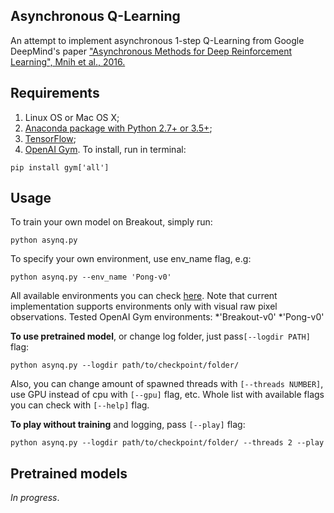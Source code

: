 ## Asynchronous Q-Learning
An attempt to implement asynchronous 1-step Q-Learning from Google DeepMind's paper ["Asynchronous Methods for Deep Reinforcement Learning", Mnih et al., 2016.](https://arxiv.org/abs/1602.01783)

## Requirements
1. Linux OS or Mac OS X;
2. [Anaconda package with Python 2.7+ or 3.5+](https://www.continuum.io/downloads);
3. [TensorFlow](https://www.tensorflow.org/);
4. [OpenAI Gym](https://gym.openai.com/). To install, run in terminal:
```
pip install gym['all']
```

## Usage
To train your own model on Breakout, simply run:
```
python asynq.py
```

To specify your own environment, use env_name flag, e.g:
```
python asynq.py --env_name 'Pong-v0'
```
All available environments you can check [here](https://gym.openai.com/envs). Note that current implementation supports environments only with visual raw pixel observations. 
Tested OpenAI Gym environments:
*'Breakout-v0'
*'Pong-v0'

**To use pretrained model**, or change log folder, just pass`[--logdir PATH]` flag:
```
python asynq.py --logdir path/to/checkpoint/folder/
```
Also, you can change amount of spawned threads with `[--threads NUMBER]`, use GPU instead of cpu with `[--gpu]` flag, etc.
Whole list with available flags you can check with `[--help]` flag.

**To play without training** and logging, pass `[--play]` flag:
```
python asynq.py --logdir path/to/checkpoint/folder/ --threads 2 --play
```

## Pretrained models
*In progress*.